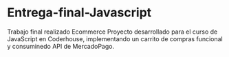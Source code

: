 # Entrega-final-Javascript
Trabajo final realizado Ecommerce
Proyecto desarrollado para el curso de JavaScript en Coderhouse,
implementando un carrito de compras funcional y consuminedo API de MercadoPago.